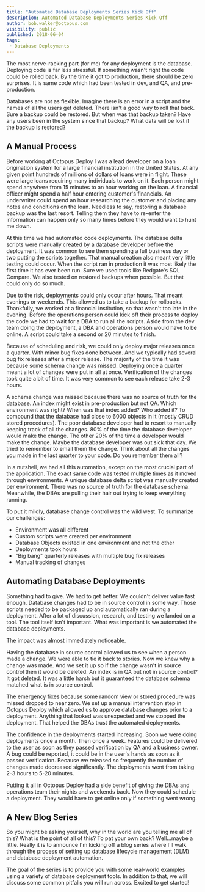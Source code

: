 ```yaml
---
title: "Automated Database Deployments Series Kick Off"
description: Automated Database Deployments Series Kick Off
author: bob.walker@octopus.com
visibility: public
published: 2018-06-04
tags:
 - Database Deployments
---
```


The most nerve-racking part (for me) for any deployment is the database.  Deploying code is far less stressful.  If something wasn't right the code could be rolled back.  By the time it got to production, there should be zero surprises.  It is same code which had been tested in dev, and QA, and pre-production.    

Databases are not as flexible.  Imagine there is an error in a script and the names of all the users get deleted.  There isn't a good way to roll that back.  Sure a backup could be restored.  But when was that backup taken?  Have any users been in the system since that backup?  What data will be lost if the backup is restored?

## A Manual Process
Before working at Octopus Deploy I was a lead developer on a loan origination system for a large financial institution in the United States.  At any given point hundreds of millions of dollars of loans were in flight.  These were large loans requiring many individuals to work on it.  Each person might spend anywhere from 15 minutes to an hour working on the loan.  A financial officer might spend a half hour entering customer's financials.  An underwriter could spend an hour researching the customer and placing any notes and conditions on the loan.  Needless to say, restoring a database backup was the last resort.  Telling them they have to re-enter the information can happen only so many times before they would want to hunt me down.

At this time we had automated code deployments.  The database delta scripts were manually created by a database developer before the deployment.  It was common to see them spending a full business day or two putting the scripts together.  That manual creation also meant very little testing could occur.  When the script ran in production it was most likely the first time it has ever been run.  Sure we used tools like Redgate's SQL Compare.  We also tested on restored backups when possible.  But that could only do so much.  

Due to the risk, deployments could only occur after hours.  That meant evenings or weekends.  This allowed us to take a backup for rollbacks.  Thankfully, we worked at a financial institution, so that wasn't too late in the evening. Before the operations person could kick off their process to deploy the code we had to wait for a DBA to run all the scripts.  Aside from the dev team doing the deployment, a DBA and operations person would have to be online.  A script could take a second or 20 minutes to finish.  

Because of scheduling and risk, we could only deploy major releases once a quarter.  With minor bug fixes done between.  And we typically had several bug fix releases after a major release.  The majority of the time it was because some schema change was missed.  Deploying once a quarter meant a lot of changes were put in all at once.  Verification of the changes took quite a bit of time.  It was very common to see each release take 2-3 hours.

A schema change was missed because there was no source of truth for the database.  An index might exist in pre-production but not QA.  Which environment was right?  When was that index added?  Who added it?  To compound that the database had close to 6000 objects in it (mostly CRUD stored procedures).  The poor database developer had to resort to manually keeping track of all the changes.  80% of the time the database developer would make the change.  The other 20% of the time a developer would make the change.  Maybe the database developer was out sick that day.  We tried to remember to email them the change.  Think about all the changes you made in the last quarter to your code.  Do you remember them all?  

In a nutshell, we had all this automation, except on the most crucial part of the application.  The exact same code was tested multiple times as it moved through environments.  A unique database delta script was manually created per environment.  There was no source of truth for the database schema. Meanwhile, the DBAs are pulling their hair out trying to keep everything running.

To put it mildly, database change control was the wild west.  To summarize our challenges:

- Environment was all different
- Custom scripts were created per environment
- Database Objects existed in one environment and not the other
- Deployments took hours
- "Big bang" quarterly releases with multiple bug fix releases
- Manual tracking of changes

## Automating Database Deployments
Something had to give.  We had to get better.  We couldn't deliver value fast enough.  Database changes had to be in source control in some way.  Those scripts needed to be packaged up and automatically ran during a deployment.  After a lot of discussion, research, and testing we landed on a tool.  The tool itself isn't important.  What was important is we automated the database deployments. 

The impact was almost immediately noticeable.

Having the database in source control allowed us to see when a person made a change.  We were able to tie it back to stories.  Now we knew why a change was made.  And we set it up so if the change wasn't in source control then it would be deleted.  An index is in QA but not in source control?  It got deleted.  It was a little harsh but it guaranteed the database schema matched what is in source control.

The emergency fixes because some random view or stored procedure was missed dropped to near zero.  We set up a manual intervention step in Octopus Deploy which allowed us to approve database changes prior to a deployment.  Anything that looked was unexpected and we stopped the deployment.  That helped the DBAs trust the automated deployments.

The confidence in the deployments started increasing.  Soon we were doing deployments once a month.  Then once a week.  Features could be delivered to the user as soon as they passed verification by QA and a business owner.  A bug could be reported, it could be in the user's hands as soon as it passed verification.  Because we released so frequently the number of changes made decreased significantly.  The deployments went from taking 2-3 hours to 5-20 minutes.

Putting it all in Octopus Deploy had a side benefit of giving the DBAs and operations team their nights and weekends back.  Now they could schedule a deployment. They would have to get online only if something went wrong. 

## A New Blog Series
So you might be asking yourself, why in the world are you telling me all of this?  What is the point of all of this?  To pat your own back?  Well...maybe a little.   Really it is to announce I'm kicking off a blog series where I'll walk through the process of setting up database lifecycle management (DLM) and database deployment automation.  

The goal of the series is to provide you with some real-world examples using a variety of database deployment tools.  In addition to that, we will discuss some common pitfalls you will run across.  Excited to get started!